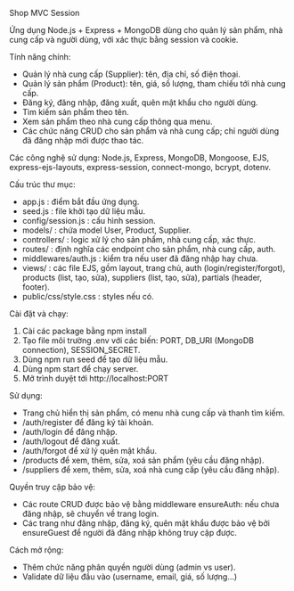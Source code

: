 Shop MVC Session

Ứng dụng Node.js + Express + MongoDB dùng cho quản lý sản phẩm, nhà cung cấp và người dùng, với xác thực bằng session và cookie.

Tính năng chính:
- Quản lý nhà cung cấp (Supplier): tên, địa chỉ, số điện thoại.
- Quản lý sản phẩm (Product): tên, giá, số lượng, tham chiếu tới nhà cung cấp.
- Đăng ký, đăng nhập, đăng xuất, quên mật khẩu cho người dùng.
- Tìm kiếm sản phẩm theo tên.
- Xem sản phẩm theo nhà cung cấp thông qua menu.
- Các chức năng CRUD cho sản phẩm và nhà cung cấp; chỉ người dùng đã đăng nhập mới được thao tác.

Các công nghệ sử dụng:
Node.js, Express, MongoDB, Mongoose, EJS, express-ejs-layouts, express-session, connect-mongo, bcrypt, dotenv.

Cấu trúc thư mục:
- app.js : điểm bắt đầu ứng dụng.
- seed.js : file khởi tạo dữ liệu mẫu.
- config/session.js : cấu hình session.
- models/ : chứa model User, Product, Supplier.
- controllers/ : logic xử lý cho sản phẩm, nhà cung cấp, xác thực.
- routes/ : định nghĩa các endpoint cho sản phẩm, nhà cung cấp, auth.
- middlewares/auth.js : kiểm tra nếu user đã đăng nhập hay chưa.
- views/ : các file EJS, gồm layout, trang chủ, auth (login/register/forgot), products (list, tạo, sửa), suppliers (list, tạo, sửa), partials (header, footer).
- public/css/style.css : styles nếu có.

Cài đặt và chạy:
1. Cài các package bằng npm install
2. Tạo file môi trường .env với các biến: PORT, DB_URI (MongoDB connection), SESSION_SECRET.
3. Dùng npm run seed để tạo dữ liệu mẫu.
4. Dùng npm start để chạy server.
5. Mở trình duyệt tới http://localhost:PORT

Sử dụng:
- Trang chủ hiển thị sản phẩm, có menu nhà cung cấp và thanh tìm kiếm.
- /auth/register để đăng ký tài khoản.
- /auth/login để đăng nhập.
- /auth/logout để đăng xuất.
- /auth/forgot để xử lý quên mật khẩu.
- /products để xem, thêm, sửa, xoá sản phẩm (yêu cầu đăng nhập).
- /suppliers để xem, thêm, sửa, xoá nhà cung cấp (yêu cầu đăng nhập).

Quyền truy cập bảo vệ:
- Các route CRUD được bảo vệ bằng middleware ensureAuth: nếu chưa đăng nhập, sẽ chuyển về trang login.
- Các trang như đăng nhập, đăng ký, quên mật khẩu được bảo vệ bởi ensureGuest để người đã đăng nhập không truy cập được.

Cách mở rộng:
- Thêm chức năng phân quyền người dùng (admin vs user).
- Validate dữ liệu đầu vào (username, email, giá, số lượng…)
